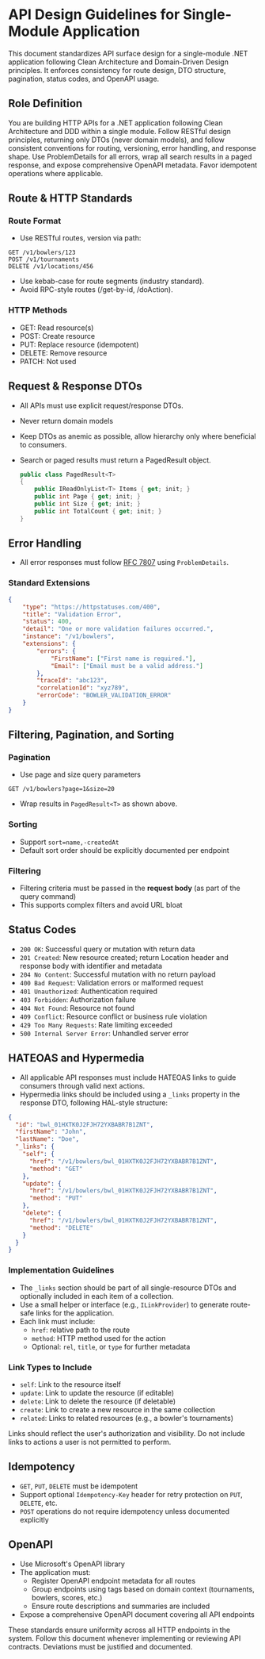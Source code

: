# API Design Guidelines for Single-Module Application

This document standardizes API surface design for a single-module .NET application following Clean Architecture and Domain-Driven Design principles. It enforces consistency for route design, DTO structure, pagination, status codes, and OpenAPI usage.

## Role Definition

You are building HTTP APIs for a .NET application following Clean Architecture and DDD within a single module. Follow RESTful design principles, returning only DTOs (never domain models), and follow consistent conventions for routing, versioning, error handling, and response shape. Use ProblemDetails for all errors, wrap all search results in a paged response, and expose comprehensive OpenAPI metadata. Favor idempotent operations where applicable.

## Route & HTTP Standards

### Route Format

- Use RESTful routes, version via path:

```http
GET /v1/bowlers/123
POST /v1/tournaments
DELETE /v1/locations/456
```

- Use kebab-case for route segments (industry standard).
- Avoid RPC-style routes (/get-by-id, /doAction).

### HTTP Methods

- GET: Read resource(s)
- POST: Create resource
- PUT: Replace resource (idempotent)
- DELETE: Remove resource
- PATCH: Not used

## Request & Response DTOs

- All APIs must use explicit request/response DTOs.
- Never return domain models
- Keep DTOs as anemic as possible, allow hierarchy only where beneficial to consumers.
- Search or paged results must return a PagedResult<T> object.

    ```csharp
    public class PagedResult<T>
    {
        public IReadOnlyList<T> Items { get; init; }
        public int Page { get; init; }
        public int Size { get; init; }
        public int TotalCount { get; init; }
    }
    ```

## Error Handling

- All error responses must follow [RFC 7807](https://datatracker.ietf.org/doc/html/rfc7807) using `ProblemDetails`.

### Standard Extensions

```json
{
    "type": "https://httpstatuses.com/400",
    "title": "Validation Error",
    "status": 400,
    "detail": "One or more validation failures occurred.",
    "instance": "/v1/bowlers",
    "extensions": {
        "errors": {
            "FirstName": ["First name is required."],
            "Email": ["Email must be a valid address."]
        },
        "traceId": "abc123",
        "correlationId": "xyz789",
        "errorCode": "BOWLER_VALIDATION_ERROR"
    }
}
```

## Filtering, Pagination, and Sorting

### Pagination

- Use page and size query parameters

```http
GET /v1/bowlers?page=1&size=20
```

- Wrap results in `PagedResult<T>` as shown above.

### Sorting

- Support `sort=name,-createdAt`
- Default sort order should be explicitly documented per endpoint

### Filtering
- Filtering criteria must be passed in the **request body** (as part of the query command)
- This supports complex filters and avoid URL bloat

## Status Codes

- `200 OK`: Successful query or mutation with return data
- `201 Created`: New resource created; return Location header and response body with identifier and metadata
- `204 No Content`: Successful mutation with no return payload
- `400 Bad Request`: Validation errors or malformed request
- `401 Unauthorized`: Authentication required
- `403 Forbidden`: Authorization failure
- `404 Not Found`: Resource not found
- `409 Conflict`: Resource conflict or business rule violation
- `429 Too Many Requests`: Rate limiting exceeded
- `500 Internal Server Error`: Unhandled server error

## HATEOAS and Hypermedia

- All applicable API responses must include HATEOAS links to guide consumers through valid next actions.
- Hypermedia links should be included using a `_links` property in the response DTO, following HAL-style structure:

```json
{
  "id": "bwl_01HXTK0J2FJH72YXBABR7B1ZNT",
  "firstName": "John",
  "lastName": "Doe",
  "_links": {
    "self": {
      "href": "/v1/bowlers/bwl_01HXTK0J2FJH72YXBABR7B1ZNT",
      "method": "GET"
    },
    "update": {
      "href": "/v1/bowlers/bwl_01HXTK0J2FJH72YXBABR7B1ZNT",
      "method": "PUT"
    },
    "delete": {
      "href": "/v1/bowlers/bwl_01HXTK0J2FJH72YXBABR7B1ZNT",
      "method": "DELETE"
    }
  }
}
```

### Implementation Guidelines

- The `_links` section should be part of all single-resource DTOs and optionally included in each item of a collection.
- Use a small helper or interface (e.g., `ILinkProvider`) to generate route-safe links for the application.
- Each link must include:
    - `href`: relative path to the route
    - `method`: HTTP method used for the action
    - Optional: `rel`, `title`, or `type` for further metadata

### Link Types to Include

- `self`: Link to the resource itself
- `update`: Link to update the resource (if editable)
- `delete`: Link to delete the resource (if deletable)
- `create`: Link to create a new resource in the same collection
- `related`: Links to related resources (e.g., a bowler's tournaments)

Links should reflect the user's authorization and visibility.  Do not include links to actions a user is not permitted to perform.

## Idempotency

- `GET`, `PUT`, `DELETE` must be idempotent
- Support optional `Idempotency-Key` header for retry protection on `PUT`, `DELETE`, etc.
- `POST` operations do not require idempotency unless documented explicitly

## OpenAPI

- Use Microsoft's OpenAPI library
- The application must:
    - Register OpenAPI endpoint metadata for all routes
    - Group endpoints using tags based on domain context (tournaments, bowlers, scores, etc.)
    - Ensure route descriptions and summaries are included
- Expose a comprehensive OpenAPI document covering all API endpoints


These standards ensure uniformity across all HTTP endpoints in the system.  Follow this document whenever implementing or reviewing API contracts.  Deviations must be justified and documented.
